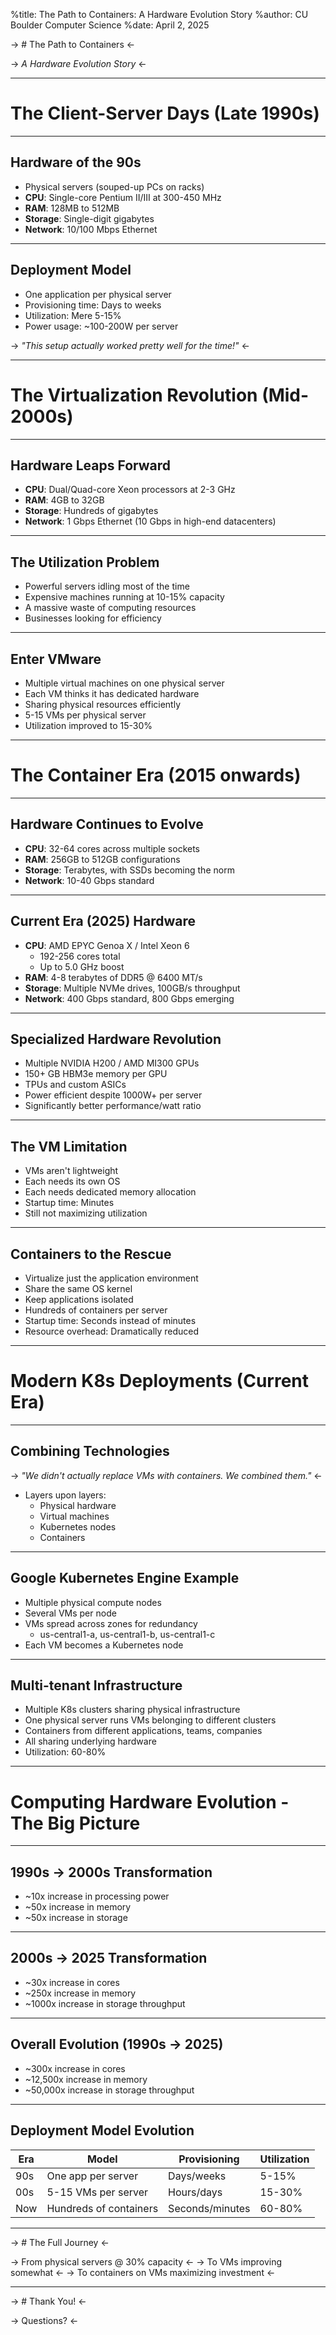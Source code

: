 %title: The Path to Containers: A Hardware Evolution Story
%author: CU Boulder Computer Science
%date: April 2, 2025

-> # The Path to Containers <-

-> *A Hardware Evolution Story* <-

---

# The Client-Server Days (Late 1990s)

---

## Hardware of the 90s

* Physical servers (souped-up PCs on racks)
* **CPU**: Single-core Pentium II/III at 300-450 MHz
* **RAM**: 128MB to 512MB
* **Storage**: Single-digit gigabytes
* **Network**: 10/100 Mbps Ethernet

---

## Deployment Model

* One application per physical server
* Provisioning time: Days to weeks
* Utilization: Mere 5-15%
* Power usage: ~100-200W per server

-> *"This setup actually worked pretty well for the time!"* <-

---

# The Virtualization Revolution (Mid-2000s)

---

## Hardware Leaps Forward

* **CPU**: Dual/Quad-core Xeon processors at 2-3 GHz
* **RAM**: 4GB to 32GB
* **Storage**: Hundreds of gigabytes
* **Network**: 1 Gbps Ethernet (10 Gbps in high-end datacenters)

---

## The Utilization Problem

* Powerful servers idling most of the time
* Expensive machines running at 10-15% capacity
* A massive waste of computing resources
* Businesses looking for efficiency

---

## Enter VMware

* Multiple virtual machines on one physical server
* Each VM thinks it has dedicated hardware
* Sharing physical resources efficiently
* 5-15 VMs per physical server
* Utilization improved to 15-30%

---

# The Container Era (2015 onwards)

---

## Hardware Continues to Evolve

* **CPU**: 32-64 cores across multiple sockets
* **RAM**: 256GB to 512GB configurations
* **Storage**: Terabytes, with SSDs becoming the norm
* **Network**: 10-40 Gbps standard

---

## Current Era (2025) Hardware

* **CPU**: AMD EPYC Genoa X / Intel Xeon 6
  * 192-256 cores total
  * Up to 5.0 GHz boost
* **RAM**: 4-8 terabytes of DDR5 @ 6400 MT/s
* **Storage**: Multiple NVMe drives, 100GB/s throughput
* **Network**: 400 Gbps standard, 800 Gbps emerging

---

## Specialized Hardware Revolution

* Multiple NVIDIA H200 / AMD MI300 GPUs
* 150+ GB HBM3e memory per GPU
* TPUs and custom ASICs
* Power efficient despite 1000W+ per server
* Significantly better performance/watt ratio

---

## The VM Limitation

* VMs aren't lightweight
* Each needs its own OS
* Each needs dedicated memory allocation
* Startup time: Minutes
* Still not maximizing utilization

---

## Containers to the Rescue

* Virtualize just the application environment
* Share the same OS kernel
* Keep applications isolated
* Hundreds of containers per server
* Startup time: Seconds instead of minutes
* Resource overhead: Dramatically reduced

---

# Modern K8s Deployments (Current Era)

---

## Combining Technologies

-> *"We didn't actually replace VMs with containers. We combined them."* <-

* Layers upon layers:
  * Physical hardware
  * Virtual machines
  * Kubernetes nodes
  * Containers

---

## Google Kubernetes Engine Example

* Multiple physical compute nodes
* Several VMs per node
* VMs spread across zones for redundancy
  * us-central1-a, us-central1-b, us-central1-c
* Each VM becomes a Kubernetes node

---

## Multi-tenant Infrastructure

* Multiple K8s clusters sharing physical infrastructure
* One physical server runs VMs belonging to different clusters
* Containers from different applications, teams, companies
* All sharing underlying hardware
* Utilization: 60-80%

---

# Computing Hardware Evolution - The Big Picture

---

## 1990s → 2000s Transformation

* ~10x increase in processing power
* ~50x increase in memory
* ~50x increase in storage

---

## 2000s → 2025 Transformation

* ~30x increase in cores
* ~250x increase in memory
* ~1000x increase in storage throughput

---

## Overall Evolution (1990s → 2025)

* ~300x increase in cores
* ~12,500x increase in memory
* ~50,000x increase in storage throughput

---

## Deployment Model Evolution

| Era | Model | Provisioning | Utilization |
|-----|-------|-------------|-------------|
| 90s | One app per server | Days/weeks | 5-15% |
| 00s | 5-15 VMs per server | Hours/days | 15-30% |
| Now | Hundreds of containers | Seconds/minutes | 60-80% |

---

-> # The Full Journey <-

-> From physical servers @ 30% capacity <-
-> To VMs improving somewhat <-
-> To containers on VMs maximizing investment <-

---

-> # Thank You! <-

-> Questions? <-

